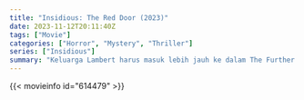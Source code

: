```yaml
---
title: "Insidious: The Red Door (2023)"
date: 2023-11-12T20:11:40Z
tags: ["Movie"]
categories: ["Horror", "Mystery", "Thriller"]
series: ["Insidious"]
summary: "Keluarga Lambert harus masuk lebih jauh ke dalam The Further daripada sebelumnya untuk mengistirahatkan iblis mereka untuk selamanya."
---
```


<mux-player stream-type="on-demand"
src="https://kp3d-my.sharepoint.com/personal/ryoo_kp3d_onmicrosoft_com/_layouts/15/download.aspx?share=Eba2FYfCQ7FAhCI6u4lqbN8B3Dh0i7C_x8vR_SCzZoqT3w" prefer-playback="mse" controls>

</mux-player>


{{< movieinfo id="614479" >}}

<script src="https://cdn.jsdelivr.net/npm/@mux/mux-player"></script>

 <script type="application/ld+json ">
{
"@context": "https://schema.org/",
"@type": "VideoObject",
"name": "Insidious: The Red Door (2023)",
"contentUrl": "https://stream.mux.com/v5LBZqxxdf7696J5BaCIrhHfkufiD5S0202NcSeoeJ00qc.m3u8",
"thumbnailUrl": "https://www.themoviedb.org/t/p/original/yinTBbS9ZDAxQd4kc3t5z0rzSzG.jpg?width=314&fit_mode=preserve&time=25",
"uploadDate": "2023-11-12T20:11:40Z",
}

</script>

